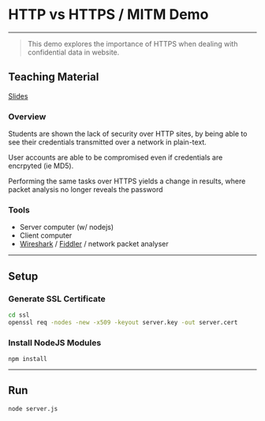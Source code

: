 # HTTP vs HTTPS / MITM Demo
---

> This demo explores the importance of HTTPS when dealing with confidential data in website.  

## Teaching Material
[Slides](https://docs.google.com/presentation/d/1ykIUm1xAKMforvTPeqvXMdC4DZlnWOg604ekaybhiOs/edit?usp=sharing)  

### Overview
Students are shown the lack of security over HTTP sites, by being able to see their credentials transmitted over a network in plain-text.  

User accounts are able to be compromised even if credentials are encrpyted (ie MD5).  

Performing the same tasks over HTTPS yields a change in results, where packet analysis no longer reveals the password

### Tools
* Server computer (w/ nodejs)
* Client computer
* [Wireshark](https://www.wireshark.org) / [Fiddler](https://www.telerik.com/fiddler) / network packet analyser

---
## Setup
### Generate SSL Certificate
```bash
cd ssl
openssl req -nodes -new -x509 -keyout server.key -out server.cert
```

### Install NodeJS Modules
`npm install`

---
## Run
`node server.js`
